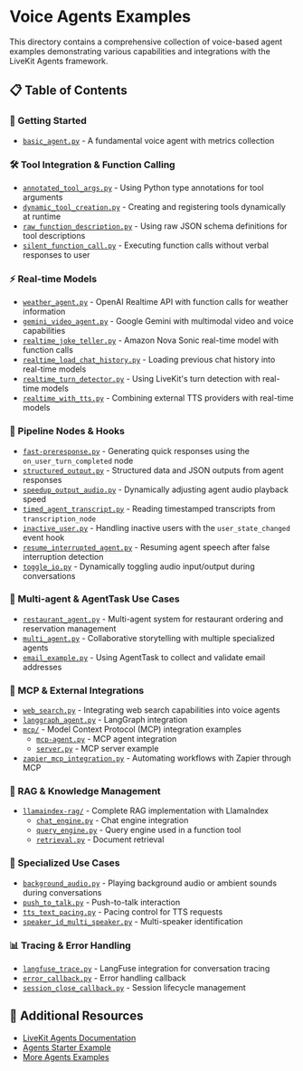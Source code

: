 # Voice Agents Examples

This directory contains a comprehensive collection of voice-based agent examples demonstrating various capabilities and integrations with the LiveKit Agents framework.

## 📋 Table of Contents

### 🚀 Getting Started

- [`basic_agent.py`](./basic_agent.py) - A fundamental voice agent with metrics collection

### 🛠️ Tool Integration & Function Calling

- [`annotated_tool_args.py`](./annotated_tool_args.py) - Using Python type annotations for tool arguments
- [`dynamic_tool_creation.py`](./dynamic_tool_creation.py) - Creating and registering tools dynamically at runtime
- [`raw_function_description.py`](./raw_function_description.py) - Using raw JSON schema definitions for tool descriptions
- [`silent_function_call.py`](./silent_function_call.py) - Executing function calls without verbal responses to user

### ⚡ Real-time Models

- [`weather_agent.py`](./weather_agent.py) - OpenAI Realtime API with function calls for weather information
- [`gemini_video_agent.py`](./gemini_video_agent.py) - Google Gemini with multimodal video and voice capabilities
- [`realtime_joke_teller.py`](./realtime_joke_teller.py) - Amazon Nova Sonic real-time model with function calls
- [`realtime_load_chat_history.py`](./realtime_load_chat_history.py) - Loading previous chat history into real-time models
- [`realtime_turn_detector.py`](./realtime_turn_detector.py) - Using LiveKit's turn detection with real-time models
- [`realtime_with_tts.py`](./realtime_with_tts.py) - Combining external TTS providers with real-time models

### 🎯 Pipeline Nodes & Hooks

- [`fast-preresponse.py`](./fast-preresponse.py) - Generating quick responses using the `on_user_turn_completed` node
- [`structured_output.py`](./structured_output.py) - Structured data and JSON outputs from agent responses
- [`speedup_output_audio.py`](./speedup_output_audio.py) - Dynamically adjusting agent audio playback speed
- [`timed_agent_transcript.py`](./timed_agent_transcript.py) - Reading timestamped transcripts from `transcription_node`
- [`inactive_user.py`](./inactive_user.py) - Handling inactive users with the `user_state_changed` event hook
- [`resume_interrupted_agent.py`](./resume_interrupted_agent.py) - Resuming agent speech after false interruption detection
- [`toggle_io.py`](./toggle_io.py) - Dynamically toggling audio input/output during conversations

### 🤖 Multi-agent & AgentTask Use Cases

- [`restaurant_agent.py`](./restaurant_agent.py) - Multi-agent system for restaurant ordering and reservation management
- [`multi_agent.py`](./multi_agent.py) - Collaborative storytelling with multiple specialized agents
- [`email_example.py`](./email_example.py) - Using AgentTask to collect and validate email addresses

### 🔗 MCP & External Integrations

- [`web_search.py`](./web_search.py) - Integrating web search capabilities into voice agents
- [`langgraph_agent.py`](./langgraph_agent.py) - LangGraph integration
- [`mcp/`](./mcp/) - Model Context Protocol (MCP) integration examples
  - [`mcp-agent.py`](./mcp/mcp-agent.py) - MCP agent integration
  - [`server.py`](./mcp/server.py) - MCP server example
- [`zapier_mcp_integration.py`](./zapier_mcp_integration.py) - Automating workflows with Zapier through MCP

### 💾 RAG & Knowledge Management

- [`llamaindex-rag/`](./llamaindex-rag/) - Complete RAG implementation with LlamaIndex
  - [`chat_engine.py`](./llamaindex-rag/chat_engine.py) - Chat engine integration
  - [`query_engine.py`](./llamaindex-rag/query_engine.py) - Query engine used in a function tool
  - [`retrieval.py`](./llamaindex-rag/retrieval.py) - Document retrieval

### 🎵 Specialized Use Cases

- [`background_audio.py`](./background_audio.py) - Playing background audio or ambient sounds during conversations
- [`push_to_talk.py`](./push_to_talk.py) - Push-to-talk interaction
- [`tts_text_pacing.py`](./tts_text_pacing.py) - Pacing control for TTS requests
- [`speaker_id_multi_speaker.py`](./speaker_id_multi_speaker.py) - Multi-speaker identification

### 📊 Tracing & Error Handling

- [`langfuse_trace.py`](./langfuse_trace.py) - LangFuse integration for conversation tracing
- [`error_callback.py`](./error_callback.py) - Error handling callback
- [`session_close_callback.py`](./session_close_callback.py) - Session lifecycle management

## 📖 Additional Resources

- [LiveKit Agents Documentation](https://docs.livekit.io/agents/)
- [Agents Starter Example](https://github.com/livekit-examples/agent-starter-python)
- [More Agents Examples](https://github.com/livekit-examples/python-agents-examples)
